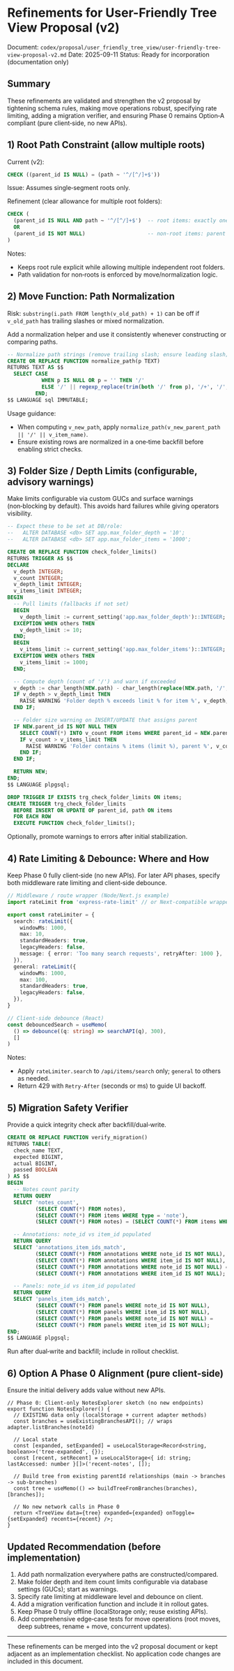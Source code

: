 # Refinements for User-Friendly Tree View Proposal (v2)

Document: `codex/proposal/user_friendly_tree_view/user-friendly-tree-view-proposal-v2.md`
Date: 2025-09-11
Status: Ready for incorporation (documentation only)

## Summary

These refinements are validated and strengthen the v2 proposal by tightening schema rules, making move operations robust, specifying rate limiting, adding a migration verifier, and ensuring Phase 0 remains Option‑A compliant (pure client‑side, no new APIs).

## 1) Root Path Constraint (allow multiple roots)

Current (v2):
```sql
CHECK ((parent_id IS NULL) = (path ~ '^/[^/]+$'))
```
Issue: Assumes single‑segment roots only.

Refinement (clear allowance for multiple root folders):
```sql
CHECK (
  (parent_id IS NULL AND path ~ '^/[^/]+$')  -- root items: exactly one segment (e.g., '/knowledge-base')
  OR
  (parent_id IS NOT NULL)                    -- non‑root items: parent present; path validated elsewhere
)
```
Notes:
- Keeps root rule explicit while allowing multiple independent root folders.
- Path validation for non‑roots is enforced by move/normalization logic.

## 2) Move Function: Path Normalization

Risk: `substring(i.path FROM length(v_old_path) + 1)` can be off if `v_old_path` has trailing slashes or mixed normalization.

Add a normalization helper and use it consistently whenever constructing or comparing paths.

```sql
-- Normalize path strings (remove trailing slash; ensure leading slash; collapse repeats)
CREATE OR REPLACE FUNCTION normalize_path(p TEXT)
RETURNS TEXT AS $$
  SELECT CASE 
           WHEN p IS NULL OR p = '' THEN '/'
           ELSE '/' || regexp_replace(trim(both '/' from p), '/+', '/', 'g')
         END;
$$ LANGUAGE sql IMMUTABLE;
```

Usage guidance:
- When computing `v_new_path`, apply `normalize_path(v_new_parent_path || '/' || v_item_name)`.
- Ensure existing rows are normalized in a one‑time backfill before enabling strict checks.

## 3) Folder Size / Depth Limits (configurable, advisory warnings)

Make limits configurable via custom GUCs and surface warnings (non‑blocking by default). This avoids hard failures while giving operators visibility.

```sql
-- Expect these to be set at DB/role: 
--   ALTER DATABASE <db> SET app.max_folder_depth = '10';
--   ALTER DATABASE <db> SET app.max_folder_items = '1000';

CREATE OR REPLACE FUNCTION check_folder_limits()
RETURNS TRIGGER AS $$
DECLARE
  v_depth INTEGER;
  v_count INTEGER;
  v_depth_limit INTEGER;
  v_items_limit INTEGER;
BEGIN
  -- Pull limits (fallbacks if not set)
  BEGIN
    v_depth_limit := current_setting('app.max_folder_depth')::INTEGER;
  EXCEPTION WHEN others THEN
    v_depth_limit := 10;
  END;
  BEGIN
    v_items_limit := current_setting('app.max_folder_items')::INTEGER;
  EXCEPTION WHEN others THEN
    v_items_limit := 1000;
  END;

  -- Compute depth (count of '/') and warn if exceeded
  v_depth := char_length(NEW.path) - char_length(replace(NEW.path, '/', ''));
  IF v_depth > v_depth_limit THEN
    RAISE WARNING 'Folder depth % exceeds limit % for item %', v_depth, v_depth_limit, NEW.id;
  END IF;

  -- Folder size warning on INSERT/UPDATE that assigns parent
  IF NEW.parent_id IS NOT NULL THEN
    SELECT COUNT(*) INTO v_count FROM items WHERE parent_id = NEW.parent_id AND deleted_at IS NULL;
    IF v_count > v_items_limit THEN
      RAISE WARNING 'Folder contains % items (limit %), parent %', v_count, v_items_limit, NEW.parent_id;
    END IF;
  END IF;

  RETURN NEW;
END;
$$ LANGUAGE plpgsql;

DROP TRIGGER IF EXISTS trg_check_folder_limits ON items;
CREATE TRIGGER trg_check_folder_limits
  BEFORE INSERT OR UPDATE OF parent_id, path ON items
  FOR EACH ROW
  EXECUTE FUNCTION check_folder_limits();
```

Optionally, promote warnings to errors after initial stabilization.

## 4) Rate Limiting & Debounce: Where and How

Keep Phase 0 fully client‑side (no new APIs). For later API phases, specify both middleware rate limiting and client‑side debounce.

```ts
// Middleware / route wrapper (Node/Next.js example)
import rateLimit from 'express-rate-limit' // or Next-compatible wrapper

export const rateLimiter = {
  search: rateLimit({
    windowMs: 1000,
    max: 10,
    standardHeaders: true,
    legacyHeaders: false,
    message: { error: 'Too many search requests', retryAfter: 1000 },
  }),
  general: rateLimit({
    windowMs: 1000,
    max: 100,
    standardHeaders: true,
    legacyHeaders: false,
  }),
}

// Client-side debounce (React)
const debouncedSearch = useMemo(
  () => debounce((q: string) => searchAPI(q), 300),
  []
)
```

Notes:
- Apply `rateLimiter.search` to `/api/items/search` only; `general` to others as needed.
- Return 429 with `Retry-After` (seconds or ms) to guide UI backoff.

## 5) Migration Safety Verifier

Provide a quick integrity check after backfill/dual‑write.

```sql
CREATE OR REPLACE FUNCTION verify_migration()
RETURNS TABLE(
  check_name TEXT,
  expected BIGINT,
  actual BIGINT,
  passed BOOLEAN
) AS $$
BEGIN
  -- Notes count parity
  RETURN QUERY
  SELECT 'notes_count',
         (SELECT COUNT(*) FROM notes),
         (SELECT COUNT(*) FROM items WHERE type = 'note'),
         (SELECT COUNT(*) FROM notes) = (SELECT COUNT(*) FROM items WHERE type = 'note');

  -- Annotations: note_id vs item_id populated
  RETURN QUERY
  SELECT 'annotations_item_ids_match',
         (SELECT COUNT(*) FROM annotations WHERE note_id IS NOT NULL),
         (SELECT COUNT(*) FROM annotations WHERE item_id IS NOT NULL),
         (SELECT COUNT(*) FROM annotations WHERE note_id IS NOT NULL) =
         (SELECT COUNT(*) FROM annotations WHERE item_id IS NOT NULL);

  -- Panels: note_id vs item_id populated
  RETURN QUERY
  SELECT 'panels_item_ids_match',
         (SELECT COUNT(*) FROM panels WHERE note_id IS NOT NULL),
         (SELECT COUNT(*) FROM panels WHERE item_id IS NOT NULL),
         (SELECT COUNT(*) FROM panels WHERE note_id IS NOT NULL) =
         (SELECT COUNT(*) FROM panels WHERE item_id IS NOT NULL);
END;
$$ LANGUAGE plpgsql;
```

Run after dual‑write and backfill; include in rollout checklist.

## 6) Option A Phase 0 Alignment (pure client‑side)

Ensure the initial delivery adds value without new APIs.

```tsx
// Phase 0: Client-only NotesExplorer sketch (no new endpoints)
export function NotesExplorer() {
  // EXISTING data only (localStorage + current adapter methods)
  const branches = useExistingBranchesAPI(); // wraps adapter.listBranches(noteId)

  // Local state
  const [expanded, setExpanded] = useLocalStorage<Record<string, boolean>>('tree-expanded', {});
  const [recent, setRecent] = useLocalStorage<{ id: string; lastAccessed: number }[]>('recent-notes', []);

  // Build tree from existing parentId relationships (main -> branches -> sub-branches)
  const tree = useMemo(() => buildTreeFromBranches(branches), [branches]);

  // No new network calls in Phase 0
  return <TreeView data={tree} expanded={expanded} onToggle={setExpanded} recents={recent} />;
}
```

## Updated Recommendation (before implementation)

1. Add path normalization everywhere paths are constructed/compared.
2. Make folder depth and item count limits configurable via database settings (GUCs); start as warnings.
3. Specify rate limiting at middleware level and debounce on client.
4. Add a migration verification function and include it in rollout gates.
5. Keep Phase 0 truly offline (localStorage only; reuse existing APIs).
6. Add comprehensive edge‑case tests for move operations (root moves, deep subtrees, rename + move, concurrent updates).

---

These refinements can be merged into the v2 proposal document or kept adjacent as an implementation checklist. No application code changes are included in this document.

